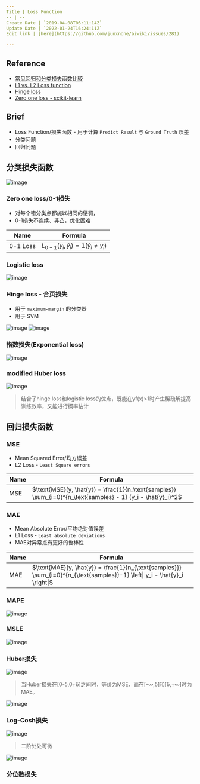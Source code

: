 ```yaml
---
Title | Loss Function
-- | --
Create Date | `2019-04-08T06:11:14Z`
Update Date | `2022-01-24T16:24:11Z`
Edit link | [here](https://github.com/junxnone/aiwiki/issues/281)

---
```

## Reference

- [常见回归和分类损失函数比较](https://www.cnblogs.com/massquantity/p/8964029.html)
- [L1 vs. L2 Loss function](http://rishy.github.io/ml/2015/07/28/l1-vs-l2-loss/)
- [Hinge loss](https://www.wikiwand.com/en/Hinge_loss)
- [Zero one loss - scikit-learn](https://scikit-learn.org/stable/modules/model_evaluation.html#zero-one-loss)


## Brief
- Loss Function/损失函数 - 用于计算 `Predict Result` 与 `Ground Truth` 误差
- 分类问题
- 回归问题


## 分类损失函数

![image](https://user-images.githubusercontent.com/2216970/67662190-e04f8400-f99d-11e9-9279-f78628ab1ea5.png)

### Zero one loss/0-1损失
- 对每个错分类点都施以相同的惩罚，
- 0-1损失不连续、非凸，优化困难

Name | Formula 
-- | --
0-1 Loss | $L_{0-1}(y_i, \hat{y}_i) = 1(\hat{y}_i \not= y_i)$



### Logistic loss
![image](https://user-images.githubusercontent.com/2216970/67666763-72a85580-f9a7-11e9-8f14-0c06586521c5.png)

### Hinge loss - 合页损失
- 用于 `maximum-margin` 的分类器
- 用于 SVM

![image](https://user-images.githubusercontent.com/2216970/67666957-d6cb1980-f9a7-11e9-83a2-dca97923955d.png)
![image](https://user-images.githubusercontent.com/2216970/67666992-e3e80880-f9a7-11e9-8189-fb900e2c09ab.png)

### 指数损失(Exponential loss)
![image](https://user-images.githubusercontent.com/2216970/67667051-feba7d00-f9a7-11e9-99fa-9a58a6657fbd.png)

### modified Huber loss
![image](https://user-images.githubusercontent.com/2216970/67667064-067a2180-f9a8-11e9-8380-afcd70b53da8.png)
> 结合了hinge loss和logistic loss的优点，既能在yf(x)>1时产生稀疏解提高训练效率，又能进行概率估计


## 回归损失函数

### MSE
- Mean Squared Error/均方误差
- L2 Loss - `Least Square errors`

Name | Formula
-- | --
MSE | $\text{MSE}(y, \hat{y}) = \frac{1}{n_\text{samples}} \sum_{i=0}^{n_\text{samples} - 1} (y_i - \hat{y}_i)^2$

### MAE
- Mean Absolute Error/平均绝对值误差
- L1 Loss - `Least absolute deviations`
- MAE对异常点有更好的鲁棒性

Name | Formula
-- | --
MAE | $\text{MAE}(y, \hat{y}) = \frac{1}{n_{\text{samples}}} \sum_{i=0}^{n_{\text{samples}}-1} \left\| y_i - \hat{y}_i \right\|$


### MAPE
![image](https://user-images.githubusercontent.com/2216970/67673503-34199780-f9b5-11e9-892d-c0e7d37b69b8.png)

### MSLE

![image](https://user-images.githubusercontent.com/2216970/67673579-5d3a2800-f9b5-11e9-858b-ecf59df75a3b.png)

### Huber损失

![image](https://user-images.githubusercontent.com/2216970/67666096-06792200-f9a6-11e9-9fbc-ad414019a67b.png)
> 当Huber损失在[0-δ,0+δ]之间时，等价为MSE，而在[-∞,δ]和[δ,+∞]时为MAE。

![image](https://user-images.githubusercontent.com/2216970/67666131-1abd1f00-f9a6-11e9-9449-01d612c87a05.png)

### Log-Cosh损失

![image](https://user-images.githubusercontent.com/2216970/67666217-4e984480-f9a6-11e9-9a28-48d4bd854e01.png)
> 二阶处处可微

![image](https://user-images.githubusercontent.com/2216970/67666224-535cf880-f9a6-11e9-90e6-744bf2fcc32c.png)

### 分位数损失



